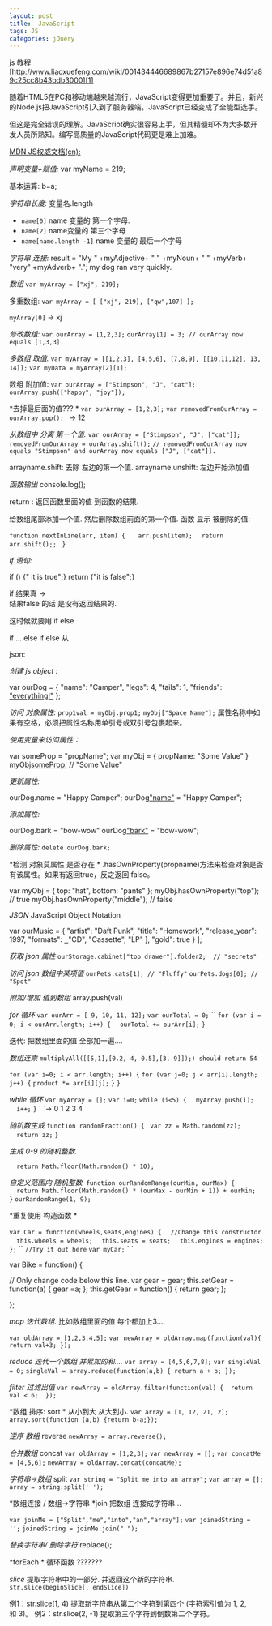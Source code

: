 ```yaml
---
layout: post
title:  JavaScript
tags: JS
categories: jQuery
---
```



js 教程 [http://www.liaoxuefeng.com/wiki/001434446689867b27157e896e74d51a89c25cc8b43bdb3000][1]



随着HTML5在PC和移动端越来越流行，JavaScript变得更加重要了。并且，新兴的Node.js把JavaScript引入到了服务器端，JavaScript已经变成了全能型选手。


但这是完全错误的理解。JavaScript确实很容易上手，但其精髓却不为大多数开发人员所熟知。编写高质量的JavaScript代码更是难上加难。









[MDN JS权威文档(cn):][2]


*声明变量+赋值:*   var myName = 219;


基本运算: b=a;


*字符串长度:*  变量名.length
- `name[0]`  name 变量的 第一个字母.
- `name[2]` name变量的 第三个字母
- `name[name.length -1]` name 变量的 最后一个字母






*字符串 连接:*
 result = "My " +myAdjective+ " " +myNoun+ " " +myVerb+ "very" +myAdverb+ ".";
 my dog ran very quickly.


*数组*  `var myArray = ["xj", 219];`

多重数组:   `var myArray = [ ["xj", 219], ["qw",107] ];`

`myArray[0]` → xj



*修改数组:*
`var ourArray = [1,2,3];`
`ourArray[1] = 3; // ourArray now equals [1,3,3].`



*多数组 取值.*
`var myArray = [[1,2,3], [4,5,6], [7,8,9], [[10,11,12], 13, 14]];`
`var myData = myArray[2][1];`



数组 附加值:
`var ourArray = ["Stimpson", "J", "cat"];`
`ourArray.push(["happy", "joy"]); `

*去掉最后面的值??? *
`var ourArray = [1,2,3];`
`var removedFromOurArray = ourArray.pop(); `
→ 12


*从数组中 分离 第一个值.*
`var ourArray = ["Stimpson", "J", ["cat"]];`
`removedFromOurArray = ourArray.shift();`
`// removedFromOurArray now equals "Stimpson" and ourArray now equals ["J", ["cat"]].`



arrayname.shift:   去除 左边的第一个值.
arrayname.unshift: 左边开始添加值


*函数输出*
console.log();


return : 返回函数里面的值 到函数的结果.  






给数组尾部添加一个值.
然后删除数组前面的第一个值.
函数 显示 被删除的值:

`function nextInLine(arr, item) {`
`   arr.push(item);`
`  return arr.shift();; `
`}`



*if 语句:*

if () 
{" it is true";}
return {"it is false";}


if  结果真 →  
结果false 的话 是没有返回结果的.


这时候就要用 if else



if ...
else if
  else
从






json:





*创建 js object :*

var ourDog = {
  "name": "Camper",
  "legs": 4,
  "tails": 1,
  "friends": ["everything!"]()
};



*访问 对象属性:*
`prop1val = myObj.prop1;`
`myObj["Space Name"];`   属性名称中如果有空格，必须把属性名称用单引号或双引号包裹起来。 


*使用变量来访问属性：*

var someProp = "propName";
var myObj = {
  propName: "Some Value"
}
myObj[someProp](); // "Some Value"



*更新属性:*

ourDog.name = "Happy Camper";
ourDog["name"]() = "Happy Camper";


*添加属性:*

ourDog.bark = "bow-wow"
ourDog["bark"]() = "bow-wow";

*删除属性:*
`delete ourDog.bark;`


*检测 对象莫属性 是否存在 *
.hasOwnProperty(propname)方法来检查对象是否有该属性。如果有返回true，反之返回 false。


var myObj = {
  top: "hat",
  bottom: "pants"
};
myObj.hasOwnProperty("top");    // true
myObj.hasOwnProperty("middle"); // false





*JSON*  JavaScript Object Notation 

var ourMusic = [
]()  {
"artist": "Daft Punk",
"title": "Homework",
"release\_year": 1997,
"formats": [ 
]()  "CD", 
  "Cassette", 
  "LP" ],
"gold": true
  }
];


*获取 json 属性*
`ourStorage.cabinet["top drawer"].folder2;  // "secrets"`




*访问 json 数组中某项值*
`ourPets.cats[1]; // "Fluffy"`
`ourPets.dogs[0]; // "Spot"`



*附加/增加 值到数组*  array.push(val)




*for 循环*
`var ourArr = [ 9, 10, 11, 12];`
`var ourTotal = 0;`
\`\`
`for (var i = 0; i < ourArr.length; i++) {`
`  ourTotal += ourArr[i];`
`}`


迭代: 把数组里面的值 全部加一遍....



*数组连乘*
`multiplyAll([[5,1],[0.2, 4, 0.5],[3, 9]]);) should return 54  `

`for (var i=0; i < arr.length; i++) {`
`for (var j=0; j < arr[i].length; j++) {`
`product *= arr[i][j];`
`}`
`}  `





*while 循环*
`var myArray = [];`
`var i=0;`
`while (i<5) {`
`  myArray.push(i);`
`  i++;`
`}`
\`
\`→ 0 1 2 3 4 



*随机数生成*
`function randomFraction() {`
` var zz = Math.random(zz);`
`  return zz;`
`}`


*生成 0-9 的随机整数.*

`  return Math.floor(Math.random() * 10);`



*自定义范围内 随机整数.*
`function ourRandomRange(ourMin, ourMax) {`
`  return Math.floor(Math.random() * (ourMax - ourMin + 1)) + ourMin;  }`
`ourRandomRange(1, 9);`










*重复使用 构造函数 *


`var Car = function(wheels,seats,engines) {`
`  //Change this constructor`
`  this.wheels = wheels;`
`  this.seats = seats;`
`  this.engines = engines;`
`};`
\`\`
`//Try it out here`
`var myCar;`
\`
\`






var Bike = function() {

  // Only change code below this line.
  var gear = gear;
  this.setGear = function(a) {
gear =a;
  };
  this.getGear = function() {
return gear;
  };

};




*map 迭代数组.*
比如数组里面的值 每个都加上3....

`var oldArray = [1,2,3,4,5];`
`var newArray = oldArray.map(function(val){   return val+3; });`


*reduce 迭代一个数组 并累加的和....*
`var array = [4,5,6,7,8];`
`var singleVal = 0;`
`singleVal = array.reduce(function(a,b) { return a + b; });`



*filter 过滤出值*
`var newArray = oldArray.filter(function(val) {  return val < 6;  });`




*数组 排序: sort *  从小到大 从大到小.
`var array = [1, 12, 21, 2];`
`array.sort(function (a,b) {return b-a;});`



*逆序 数组*  reverse
`newArray = array.reverse();`


*合并数组* concat
`var oldArray = [1,2,3];`
`var newArray = [];`
`var concatMe = [4,5,6];`
`newArray = oldArray.concat(concatMe);`



*字符串→数组* split
`var string = "Split me into an array";`
`var array = [];`
`array = string.split(' ');`



*数组连接 / 数组→字符串 *join
把数组 连接成字符串...

`var joinMe = ["Split","me","into","an","array"];`
`var joinedString = '';`
`joinedString = joinMe.join(" ");`







*替换字符串/ 删除字符* replace();








*forEach *   循环函数 ???????



*slice* 提取字符串中的一部分.  并返回这个新的字符串.
`str.slice(beginSlice[, endSlice])`

例1：str.slice(1, 4) 提取新字符串从第二个字符到第四个 (字符索引值为 1, 2, 和 3)。
例2：str.slice(2, -1) 提取第三个字符到倒数第二个字符。








[1]:	http://www.liaoxuefeng.com/wiki/001434446689867b27157e896e74d51a89c25cc8b43bdb3000
[2]:	https://developer.mozilla.org/zh-CN/docs/Web/JavaScript/Reference/Global_Objects/String/slice

